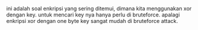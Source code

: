 ini adalah soal enkripsi yang sering ditemui, dimana kita menggunakan xor dengan key. untuk mencari key nya hanya perlu di bruteforce. apalagi enkripsi xor dengan one byte key sangat mudah di bruteforce attack.
